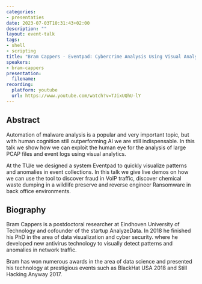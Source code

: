```yaml
---
categories:
- presentaties
date: 2023-07-03T10:31:43+02:00
description: ""
layout: event-talk
tags:
- shell
- scripting
title: "Bram Cappers - Eventpad: Cybercrime Analysis Using Visual Analytics"
speakers:
- bram-cappers
presentation:
  filename: 
recording:
  platform: youtube
  url: https://www.youtube.com/watch?v=TJixUQhU-lY
---
```


## Abstract

Automation of malware analysis is a popular and very important topic, but with human cognition still outperforming AI we are still indispensable. In this talk we show how we can exploit the human eye for the analysis of large PCAP files and event logs using visual analytics.

At the TU/e we designed a system Eventpad to quickly visualize patterns and anomalies in event collections. In this talk we give live demos on how we can use the tool to discover fraud in VoIP traffic, discover chemical waste dumping in a wildlife preserve and reverse engineer Ransomware in back office environments.

## Biography

Bram Cappers is a postdoctoral researcher at Eindhoven University of Technology and cofounder of the startup AnalyzeData. In 2018 he finished his PhD in the area of data visualization and cyber security. where he developed new antivirus technology to visually detect patterns and anomalies in network traffic.

Bram has won numerous awards in the area of data science and presented his technology at prestigious events such as BlackHat USA 2018 and Still Hacking Anyway 2017.